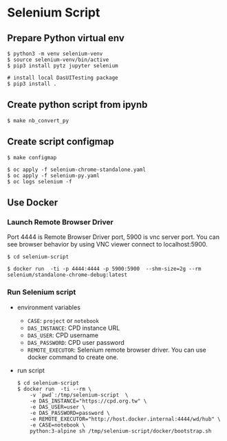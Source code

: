 # Selenium Script

## Prepare Python virtual env

```shell
$ python3 -m venv selenium-venv
$ source selenium-venv/bin/active
$ pip3 install pytz jupyter selenium

# install local DasUITesting package
$ pip3 install .
```

## Create python script from ipynb

```shell
$ make nb_convert_py

```

## Create script configmap

```shell
$ make configmap

$ oc apply -f selenium-chrome-standalone.yaml
$ oc apply -f selenium-py.yaml
$ oc logs selenium -f

```

## Use Docker

### Launch Remote Browser Driver

Port 4444 is Remote Browser Driver port, 5900 is vnc server port.
You can see browser behavior by using VNC viewer connect to localhost:5900.

```
$ cd selenium-script

$ docker run  -ti -p 4444:4444 -p 5900:5900  --shm-size=2g --rm selenium/standalone-chrome-debug:latest
```

### Run Selenium script

- environment variables

  - `CASE`: `project` or `notebook`
  - `DAS_INSTANCE`: CPD instance URL
  - `DAS_USER`: CPD username
  - `DAS_PASSWORD`: CPD user password
  - `REMOTE_EXECUTOR`: Selenium remote browser driver. You can use docker command to create one.

- run script

  ```
  $ cd selenium-script
  $ docker run  -ti --rm \
      -v `pwd`:/tmp/selenium-script  \
      -e DAS_INSTANCE="https://cpd.org.tw" \
      -e DAS_USER=user \
      -e DAS_PASSWORD=password \
      -e REMOTE_EXECUTOR="http://host.docker.internal:4444/wd/hub" \
      -e CASE=notebook \
      python:3-alpine sh /tmp/selenium-script/docker/bootstrap.sh


  ```

